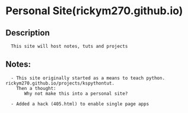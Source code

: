 # Personal Site(rickym270.github.io)
   ## Description
      This site will host notes, tuts and projects
   ## Notes:
      - This site originally started as a means to teach python. rickym270.github.io/projects/kspythontut. 
        Then a thought:
           Why not make this into a personal site?
           
      - Added a hack (405.html) to enable single page apps
